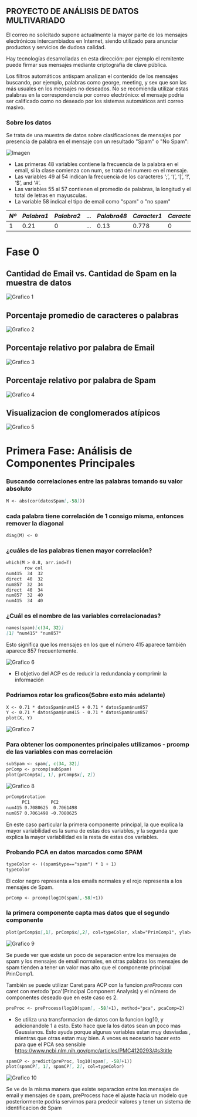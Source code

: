 ## PROYECTO DE ANÁLISIS DE DATOS MULTIVARIADO

El correo no solicitado supone actualmente la mayor parte de los mensajes electrónicos intercambiados en Internet, siendo utilizado para anunciar productos y servicios de dudosa calidad. 

Hay tecnologías desarrolladas en esta dirección: por ejemplo el remitente puede firmar sus mensajes mediante criptografía de clave pública.

Los filtros automáticos antispam analizan el contenido de los mensajes buscando, por ejemplo, palabras como george, meeting, y sex que son las más usuales en los mensajes no deseados. No se recomienda utilizar estas palabras en la correspondencia por correo electrónico: el mensaje podría ser calificado como no deseado por los sistemas automáticos anti correo masivo.

### Sobre los datos

Se trata de una muestra de datos sobre clasificaciones de mensajes por presencia de palabra en el mensaje con un resultado "Spam" o "No Spam":

![Imagen](https://github.com/proyectohageo/multivar/blob/master/spam1.png)

* Las primeras 48 variables contiene  la frecuencia de la palabra en el email, si la clase comienza con num, se trata del numero en el mensaje.
* Las variables 49 al 54 indican la frecuencia de los caracteres ‘;’, ‘(’, ‘[’, ‘!’, ‘\$’, and ‘\#’.
* Las variables 55 al 57 contienen el promedio de palabras, la longitud y el total de letras en mayusculas.
* La variable 58 indical el tipo de email como "spam" o "no spam"

*Nº* | *Palabra1* | *Palabra2* | ...| *Palabra48* | *Caracter1* | *Caracter2*|...|*Prom1*| *Prom2*|*Prom3*|*Tipo*
--- | --- | --- | --- | --- | ---| --- | --- | --- | --- | --- | --- 
1 | 0.21 | 0 | ... | 0.13 | 0.778 | 0 | ... | 3.756|61   | 278 |   spam


# Fase 0
## Cantidad de Email vs. Cantidad de Spam en la muestra de datos
![Grafico 1](https://github.com/proyectohageo/multivar/blob/master/graf1.png)

## Porcentaje promedio de caracteres o palabras
![Grafico 2](https://github.com/proyectohageo/multivar/blob/master/graf2.png)

## Porcentaje relativo por palabra de Email
![Grafico 3](https://github.com/proyectohageo/multivar/blob/master/graf3.png)

## Porcentaje relativo por palabra de Spam
![Grafico 4](https://github.com/proyectohageo/multivar/blob/master/graf4.png)

## Visualizacion de conglomerados atípicos
![Grafico 5](https://github.com/proyectohageo/multivar/blob/master/andrews.png)

# Primera Fase: Análisis de Componentes Principales 
### Buscando correlaciones entre las palabras tomando su valor absoluto
```markdown
M <- abs(cor(datosSpam[,-58]))
``` 
### cada palabra tiene correlación de 1 consigo misma, entonces remover la diagonal
```markdown
diag(M) <- 0
```
### ¿cuáles de las palabras tienen mayor correlación?
```markdown
which(M > 0.8, arr.ind=T)
       row col
num415  34  32
direct  40  32
num857  32  34
direct  40  34
num857  32  40
num415  34  40
```
### ¿Cuál es el nombre de las variables correlacionadas?
```markdown
names(spam)[c(34, 32)]
[1] "num415" "num857"
```
Esto significa que los mensajes en los que el número 415 aparece también aparece 857 frecuentemente.

![Grafico 6](https://github.com/proyectohageo/multivar/blob/master/plot_var1_var2.png)

* El objetivo del ACP es de reducir la redundancia y comprimir la información
### Podriamos rotar los graficos(Sobre esto más adelante)

```markdown
X <- 0.71 * datosSpam$num415 + 0.71 * datosSpam$num857
Y <- 0.71 * datosSpam$num415 - 0.71 * datosSpam$num857
plot(X, Y)
```

![Grafico 7](https://github.com/proyectohageo/multivar/blob/master/rotar1.png)

### Para obtener los componentes principales utilizamos - prcomp de las variables con mas correlación
```markdown
subSpam <- spam[, c(34, 32)]
prComp <- prcomp(subSpam)
plot(prComp$x[, 1], prComp$x[, 2])
```

![Grafico 8](https://github.com/proyectohageo/multivar/blob/master/rotar_princomp.png)

```markdown
prComp$rotation
      PC1        PC2
num415 0.7080625  0.7061498
num857 0.7061498 -0.7080625
```
En este caso particular la primera componente principal, la que explica la mayor variabilidad es la suma de estas dos variables, y la segunda que explica la mayor variabilidad es la resta de estas dos variables.

### Probando PCA en datos marcados como SPAM
```markdown
typeColor <- ((spam$type=="spam") * 1 + 1)
typeColor
```
El color negro representa a los emails normales y el rojo representa a los mensajes de Spam.
```markdown
prComp <- prcomp(log10(spam[,-58]+1))
```
### la primera componente capta mas datos que el segundo componente
```markdown
plot(prComp$x[,1], prComp$x[,2], col=typeColor, xlab="PrinComp1", ylab="PrinComp2")
```
![Grafico 9](https://github.com/proyectohageo/multivar/blob/master/princomp1.png)

Se puede ver que existe un poco de separacion entre los mensajes de spam y los mensajes de email normales, en otras palabras los mensajes de spam tienden a tener un valor mas alto que el componente principal PrinComp1.

También se puede utilizar Caret para ACP con la funcion *preProcess* con caret con metodo 'pca'(Principal Component Analysis) y el número de componentes deseado que en este caso es 2. 
```markdown
preProc <- preProcess(log10(spam[, -58]+1), method="pca", pcaComp=2)
```
* Se utiliza una transformacion de datos con la funcion log10, y adicionandole 1 a esto. Esto hace que la los datos sean un poco mas Gaussianos. Esto ayuda porque algunas variables estan muy desviadas , mientras que otras estan muy bien. A veces es necesario hacer esto para que el PCA sea sensible https://www.ncbi.nlm.nih.gov/pmc/articles/PMC4120293/#s3title
```markdown
spamCP <- predict(preProc, log10(spam[, -58]+1))
plot(spamCP[, 1], spamCP[, 2], col=typeColor)
```
![Grafico 10](https://github.com/proyectohageo/multivar/blob/master/princomp2.png)

Se ve de la misma manera que existe separacion entre los mensajes de email y mensajes de spam, preProcess hace el ajuste hacia un modelo que posteriormente podria servirnos para predecir valores y tener un sistema de identificacion de Spam
